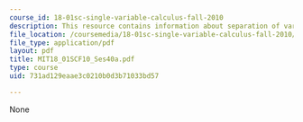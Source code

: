 ```yaml
---
course_id: 18-01sc-single-variable-calculus-fall-2010
description: This resource contains information about separation of variables.
file_location: /coursemedia/18-01sc-single-variable-calculus-fall-2010/731ad129eaae3c0210b0d3b71033bd57_MIT18_01SCF10_Ses40a.pdf
file_type: application/pdf
layout: pdf
title: MIT18_01SCF10_Ses40a.pdf
type: course
uid: 731ad129eaae3c0210b0d3b71033bd57

---
```

None